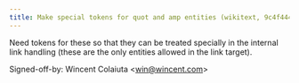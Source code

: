 ```yaml
---
title: Make special tokens for quot and amp entities (wikitext, 9c4f444)
---
```


Need tokens for these so that they can be treated specially in the internal link handling (these are the only entities allowed in the link target).

Signed-off-by: Wincent Colaiuta &lt;win@wincent.com&gt;

